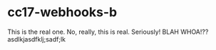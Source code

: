 # cc17-webhooks-b
This is the real one.
No, really, this is real.
Seriously!
BLAH
WHOA!??
asdlkjasdfklj;sadf;lk
